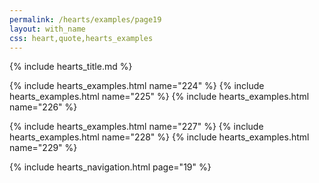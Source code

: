```yaml
---
permalink: /hearts/examples/page19
layout: with_name
css: heart,quote,hearts_examples
---
```


{% include hearts_title.md %}

{% include hearts_examples.html name="224" %}
{% include hearts_examples.html name="225" %}
{% include hearts_examples.html name="226" %}

{% include hearts_examples.html name="227" %}
{% include hearts_examples.html name="228" %}
{% include hearts_examples.html name="229" %}



{% include hearts_navigation.html page="19" %}
